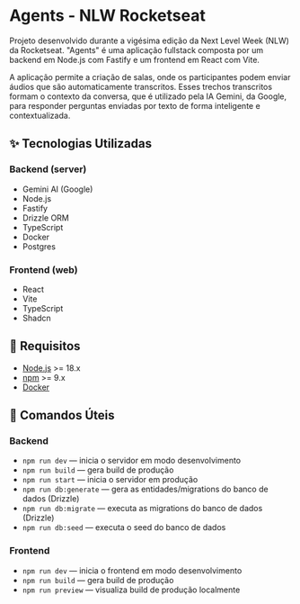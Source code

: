 # Agents - NLW Rocketseat

Projeto desenvolvido durante a vigésima edição da Next Level Week (NLW) da Rocketseat.
"Agents" é uma aplicação fullstack composta por um backend em Node.js com Fastify e um frontend em React com Vite.

A aplicação permite a criação de salas, onde os participantes podem enviar áudios que são automaticamente transcritos. Esses trechos transcritos formam o contexto da conversa, que é utilizado pela IA Gemini, da Google, para responder perguntas enviadas por texto de forma inteligente e contextualizada.

## ✨ Tecnologias Utilizadas


### Backend (server)
- Gemini AI (Google)
- Node.js
- Fastify
- Drizzle ORM
- TypeScript
- Docker
- Postgres

### Frontend (web)
- React
- Vite
- TypeScript
- Shadcn

## 🚀 Requisitos
- [Node.js](https://nodejs.org/) >= 18.x
- [npm](https://www.npmjs.com/) >= 9.x
- [Docker](https://www.docker.com/)

## 📝 Comandos Úteis

### Backend
- `npm run dev` — inicia o servidor em modo desenvolvimento
- `npm run build` — gera build de produção
- `npm run start` — inicia o servidor em produção
- `npm run db:generate` — gera as entidades/migrations do banco de dados (Drizzle)
- `npm run db:migrate` — executa as migrations do banco de dados (Drizzle)
- `npm run db:seed` — executa o seed do banco de dados

### Frontend
- `npm run dev` — inicia o frontend em modo desenvolvimento
- `npm run build` — gera build de produção
- `npm run preview` — visualiza build de produção localmente

